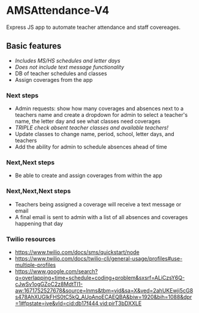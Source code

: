 # AMSAttendance-V4
Express JS app to automate teacher attendance and staff covereages.

## Basic features
- *Includes MS/HS schedules and letter days*
- *Does not include text message functionality*
- DB of teacher schedules and classes
- Assign coverages from the app

### Next steps
- Admin requests: show how many coverages and absences next to a teachers name and create a dropdown for admin to select a teacher's name, the letter day and see what classes need coverages
- *TRIPLE check absent teacher classes and available teachers!*
- Update classes to change name, period, school, letter days, and teachers
- Add the ability for admin to schedule absences ahead of time

### Next,Next steps
- Be able to create and assign coverages from within the app

### Next,Next,Next steps
- Teachers being assigned a coverage will receive a text message or email
- A final email is sent to admin with a list of all absences and coverages happening that day

### Twilio resources
- https://www.twilio.com/docs/sms/quickstart/node
- https://www.twilio.com/docs/twilio-cli/general-usage/profiles#use-multiple-profiles
- https://www.google.com/search?q=overlapping+time+schedule+coding+problem&sxsrf=ALiCzsY6Q-cJwSv1ogGZoC2z8MdtTI1-aw:1671752527678&source=lnms&tbm=vid&sa=X&ved=2ahUKEwji5cG8s478AhXUGlkFHS0tC5kQ_AUoAnoECAEQBA&biw=1920&bih=1088&dpr=1#fpstate=ive&vld=cid:db17f444,vid:pirT3bDXXLE
